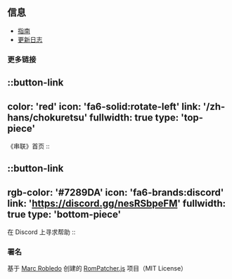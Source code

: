 ## 信息
* [指南](/zh-hans/chokuretsu/guide)
* [更新日志](https://github.com/haroohie-club/ChokuretsuTranslationRelease/releases)

### 更多链接
::button-link
---
color: 'red'
icon: 'fa6-solid:rotate-left'
link: '/zh-hans/chokuretsu'
fullwidth: true
type: 'top-piece'
---
《串联》首页
::

::button-link
---
rgb-color: '#7289DA'
icon: 'fa6-brands:discord'
link: 'https://discord.gg/nesRSbpeFM'
fullwidth: true
type: 'bottom-piece'
---
在 Discord 上寻求帮助
::

### 署名
基于 [Marc Robledo](https://www.marcrobledo.com/) 创建的 [RomPatcher.js](https://github.com/marcrobledo/RomPatcher.js/) 项目（MIT License）